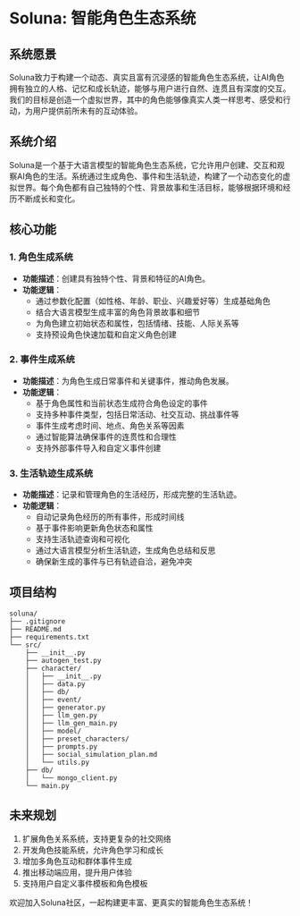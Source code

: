 # Soluna: 智能角色生态系统

## 系统愿景
Soluna致力于构建一个动态、真实且富有沉浸感的智能角色生态系统，让AI角色拥有独立的人格、记忆和成长轨迹，能够与用户进行自然、连贯且有深度的交互。我们的目标是创造一个虚拟世界，其中的角色能够像真实人类一样思考、感受和行动，为用户提供前所未有的互动体验。

## 系统介绍
Soluna是一个基于大语言模型的智能角色生态系统，它允许用户创建、交互和观察AI角色的生活。系统通过生成角色、事件和生活轨迹，构建了一个动态变化的虚拟世界。每个角色都有自己独特的个性、背景故事和生活目标，能够根据环境和经历不断成长和变化。

## 核心功能

### 1. 角色生成系统
- **功能描述**：创建具有独特个性、背景和特征的AI角色。
- **功能逻辑**：
  - 通过参数化配置（如性格、年龄、职业、兴趣爱好等）生成基础角色
  - 结合大语言模型生成丰富的角色背景故事和细节
  - 为角色建立初始状态和属性，包括情绪、技能、人际关系等
  - 支持预设角色快速加载和自定义角色创建

### 2. 事件生成系统
- **功能描述**：为角色生成日常事件和关键事件，推动角色发展。
- **功能逻辑**：
  - 基于角色属性和当前状态生成符合角色设定的事件
  - 支持多种事件类型，包括日常活动、社交互动、挑战事件等
  - 事件生成考虑时间、地点、角色关系等因素
  - 通过智能算法确保事件的连贯性和合理性
  - 支持外部事件导入和自定义事件创建

### 3. 生活轨迹生成系统
- **功能描述**：记录和管理角色的生活经历，形成完整的生活轨迹。
- **功能逻辑**：
  - 自动记录角色经历的所有事件，形成时间线
  - 基于事件影响更新角色状态和属性
  - 支持生活轨迹查询和可视化
  - 通过大语言模型分析生活轨迹，生成角色总结和反思
  - 确保新生成的事件与已有轨迹自洽，避免冲突

## 项目结构
```
soluna/
├── .gitignore
├── README.md
├── requirements.txt
└── src/
    ├── __init__.py
    ├── autogen_test.py
    ├── character/
    │   ├── __init__.py
    │   ├── data.py
    │   ├── db/
    │   ├── event/
    │   ├── generator.py
    │   ├── llm_gen.py
    │   ├── llm_gen_main.py
    │   ├── model/
    │   ├── preset_characters/
    │   ├── prompts.py
    │   ├── social_simulation_plan.md
    │   └── utils.py
    ├── db/
    │   └── mongo_client.py
    └── main.py
```

## 未来规划
1. 扩展角色关系系统，支持更复杂的社交网络
2. 开发角色技能系统，允许角色学习和成长
3. 增加多角色互动和群体事件生成
4. 推出移动端应用，提升用户体验
5. 支持用户自定义事件模板和角色模板

欢迎加入Soluna社区，一起构建更丰富、更真实的智能角色生态系统！